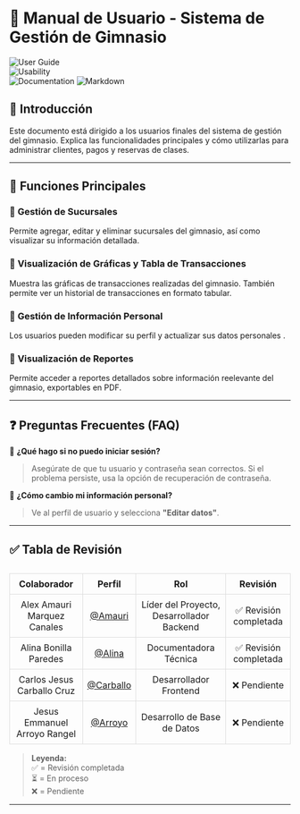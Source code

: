 # 📖 Manual de Usuario - Sistema de Gestión de Gimnasio  

![User Guide](https://img.shields.io/badge/Guía%20de%20Usuario-Esencial-blue?style=for-the-badge)  
![Usability](https://img.shields.io/badge/Interfaz-Intuitiva-green?style=for-the-badge)  
![Documentation](https://img.shields.io/badge/Documentation-Important-orange?style=for-the-badge)
![Markdown](https://img.shields.io/badge/Markdown-000000?style=for-the-badge&logo=markdown&logoColor=white)

## 📌 **Introducción**  
Este documento está dirigido a los usuarios finales del sistema de gestión del gimnasio. Explica las funcionalidades principales y cómo utilizarlas para administrar clientes, pagos y reservas de clases.

---

## 📌 **Funciones Principales**  

### 🔹 **Gestión de Sucursales**  
Permite agregar, editar y eliminar sucursales del gimnasio, así como visualizar su información detallada.

### 🔹 **Visualización de Gráficas y Tabla de Transacciones**  
Muestra las gráficas de transacciones realizadas del gimnasio. También permite ver un historial de transacciones en formato tabular.

### 🔹 **Gestión de Información Personal**  
Los usuarios pueden modificar su perfil y actualizar sus datos personales .

### 🔹 **Visualización de Reportes**  
Permite acceder a reportes detallados sobre información reelevante del gimnasio, exportables en PDF.

---

## ❓ **Preguntas Frecuentes (FAQ)**  

🔹 **¿Qué hago si no puedo iniciar sesión?**  
> Asegúrate de que tu usuario y contraseña sean correctos. Si el problema persiste, usa la opción de recuperación de contraseña.  

🔹 **¿Cómo cambio mi información personal?**  
> Ve al perfil de usuario y selecciona **"Editar datos"**.  

---

## ✅ Tabla de Revisión  

<table style="width: 100%; border-collapse: collapse; margin-top: 30px;">
  <thead>
    <tr>
      <th style="border: 1px solid #ddd; padding: 8px; text-align: center;">Colaborador</th>
      <th style="border: 1px solid #ddd; padding: 8px; text-align: center;">Perfil</th>
      <th style="border: 1px solid #ddd; padding: 8px; text-align: center;">Rol</th>
      <th style="border: 1px solid #ddd; padding: 8px; text-align: center;">Revisión</th>
    </tr>
  </thead>
  <tbody>
    <tr>
      <td style="border: 1px solid #ddd; padding: 8px; text-align: center;">Alex Amauri Marquez Canales</td>
      <td style="border: 1px solid #ddd; padding: 8px; text-align: center;"><a href="https://github.com/Alex01Dev" target="_blank">@Amauri</a></td>
      <td style="border: 1px solid #ddd; padding: 8px; text-align: center;">Líder del Proyecto, Desarrollador Backend</td>
      <td style="border: 1px solid #ddd; padding: 8px; text-align: center;">✅ Revisión completada</td>
    </tr>
    <tr>
      <td style="border: 1px solid #ddd; padding: 8px; text-align: center;">Alina Bonilla Paredes</td>
      <td style="border: 1px solid #ddd; padding: 8px; text-align: center;"><a href="https://github.com/Ali-2121" target="_blank">@Alina</a></td>
      <td style="border: 1px solid #ddd; padding: 8px; text-align: center;">Documentadora Técnica</td>
      <td style="border: 1px solid #ddd; padding: 8px; text-align: center;">✅ Revisión completada</td>
    </tr>
    <tr>
      <td style="border: 1px solid #ddd; padding: 8px; text-align: center;">Carlos Jesus Carballo Cruz</td>
      <td style="border: 1px solid #ddd; padding: 8px; text-align: center;"><a href="https://github.com/CarlosJ67" target="_blank">@Carballo</a></td>
      <td style="border: 1px solid #ddd; padding: 8px; text-align: center;">Desarrollador Frontend</td>
      <td style="border: 1px solid #ddd; padding: 8px; text-align: center;">❌ Pendiente</td>
    </tr>
    <tr>
      <td style="border: 1px solid #ddd; padding: 8px; text-align: center;">Jesus Emmanuel Arroyo Rangel</td>
      <td style="border: 1px solid #ddd; padding: 8px; text-align: center;"><a href="https://github.com/des-arrosho" target="_blank">@Arroyo</a></td>
      <td style="border: 1px solid #ddd; padding: 8px; text-align: center;">Desarrollo de Base de Datos</td>
      <td style="border: 1px solid #ddd; padding: 8px; text-align: center;">❌ Pendiente</td>
    </tr>
  </tbody>
</table>

> **Leyenda:**  
> ✅ = Revisión completada  
> ⏳ = En proceso  
> ❌ = Pendiente  

--- 